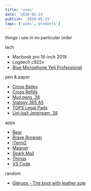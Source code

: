 ```yaml
---
title: 'uses'
date: '2020-05-23'
publish: '2020-05-23'
tags: ['uses','products']
---
```

things i use in no particular order


tech
- Macbook pro 16-inch 2019
- Logitech c922x
- [Blue Microphone Yeti Professional](https://www.amazon.com/Blue-Yeti-USB-Microphone-Blackout/dp/B00N1YPXW2/ref=sr_1_1?crid=XN0HK4TFVVEW&dchild=1&keywords=blue+microphone+yeti&qid=1590159039&s=office-products&sprefix=blue+micro%2Coffice-products%2C147&sr=1-1-catcorr)

pen & paper
- [Cross Bailey](https://www.cross.com/cr_en_us/at0452-7)
- [Cross Refills](https://www.amazon.com/gp/product/B004D2QGAY/ref=ppx_yo_dt_b_search_asin_title?ie=UTF8&psc=1)
- [Muji pens .38](https://www.amazon.com/Ballpoint-0-38mm-3-color-Black-5-Muji/dp/B07XX4T4KF/ref=sr_1_5?crid=AHN3W35CUK2F&dchild=1&keywords=muji+pens+0.38&qid=1590158973&s=office-products&sprefix=muji%2Coffice-products%2C159&sr=1-5)
- [Stalogy 365 A5](https://www.jetpens.com/Stalogy-Editor-s-Series-365Days-Notebook-A5-Black/pd/17561)
- [TOPS Legal Pads](https://www.amazon.com/gp/product/B0006HWRK8/ref=ppx_yo_dt_b_search_asin_title?ie=UTF8&psc=1)
- [Uni-ball Jetstream .38](https://www.jetpens.com/Uni-Jetstream-Standard-Ballpoint-Pen-0.38-mm-Black-Ink-Black-Body/pd/10591)

apps
- [Bear](https://bear.app/)
- [Brave Browser](https://brave.com/)
- [iTerm2](https://www.iterm2.com/)
- [Magnet](https://magnet.crowdcafe.com/)
- [Spark Mail](https://sparkmailapp.com/)
- [Things](https://culturedcode.com/things/)
- [VS Code](https://code.visualstudio.com/)

random
- [Glerups - The boot with leather sole](https://www.glerups.com/products/ladies-gents/the-boot-with-leather-sole/forest/)
